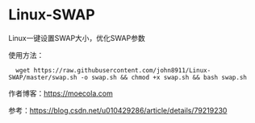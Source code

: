 # Linux-SWAP
Linux一键设置SWAP大小，优化SWAP参数

使用方法：

      wget https://raw.githubusercontent.com/john8911/Linux-SWAP/master/swap.sh -o swap.sh && chmod +x swap.sh && bash swap.sh
      
      
作者博客：https://moecola.com

参考：https://blog.csdn.net/u010429286/article/details/79219230
